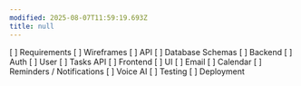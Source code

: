 ```yaml
---
modified: 2025-08-07T11:59:19.693Z
title: null
---
```


[ ] Requirements
[ ] Wireframes
[ ] API
[ ] Database Schemas
[ ] Backend
        [ ] Auth
        [ ] User
        [ ] Tasks API
[ ] Frontend
        [ ] UI
[ ] Email
[ ] Calendar
[ ] Reminders / Notifications
[ ] Voice AI
[ ] Testing
[ ] Deployment
